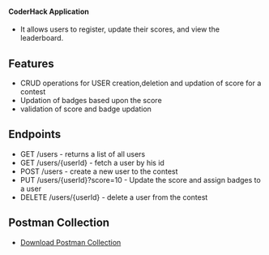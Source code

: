 #### CoderHack Application
- It allows users to register, update their scores, and view the leaderboard.

## Features
 - CRUD operations for USER creation,deletion and updation of score for a contest
 - Updation of badges based upon the score
 - validation of score and badge updation

## Endpoints
- GET /users - returns a list of all users 
- GET /users/{userId} - fetch a user by his id
- POST /users - create a new user to the contest
- PUT /users/{userId}?score=10 - Update the score and assign badges to a user
- DELETE /users/{userId} - delete a user from the contest

## Postman Collection
- [Download Postman Collection](/postmancollection.json)